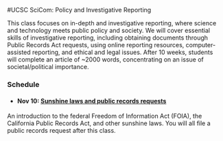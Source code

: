 
#UCSC SciCom: Policy and Investigative Reporting

This class focuses on in-depth and investigative reporting, where science and technology meets public policy and society. We will cover essential skills of investigative reporting, including obtaining documents through Public Records Act requests, using online reporting resources, computer-assisted reporting, and ethical and legal issues. After 10 weeks, students will complete an article of ~2000 words, concentrating on an issue of societal/political importance.

### Schedule

- #### Nov 10: [Sunshine laws and public records requests](foia.html)
An introduction to the federal Freedom of Information Act (FOIA), the California Public Records Act, and other sunshine laws. You will all file a public records request after this class.





